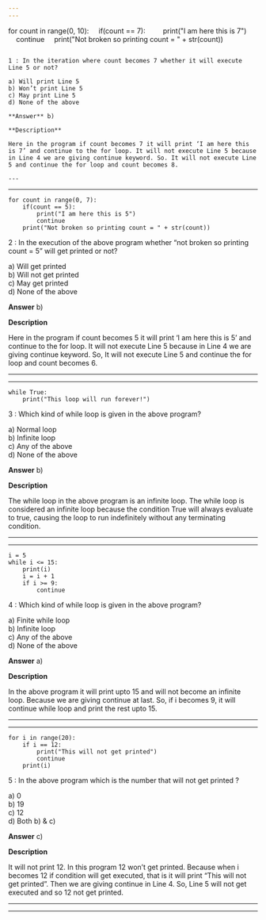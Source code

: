 ```yaml
---
---


```
for count in range(0, 10):
    if(count == 7):
        print("I am here this is 7")
        continue
    print("Not broken so printing count = " + str(count))
```

1 : In the iteration where count becomes 7 whether it will execute Line 5 or not?  

a) Will print Line 5   
b) Won’t print Line 5   
c) May print Line 5   
d) None of the above  

**Answer** b) 

**Description**

Here in the program if count becomes 7 it will print ‘I am here this is 7’ and continue to the for loop. It will not execute Line 5 because in Line 4 we are giving continue keyword. So. It will not execute Line 5 and continue the for loop and count becomes 8.

---
```

---


```
for count in range(0, 7):
    if(count == 5):
        print("I am here this is 5")
        continue
    print("Not broken so printing count = " + str(count))
```

2 : In the execution of the above program whether “not broken so printing count = 5” will get printed or not?  

a) Will get printed   
b) Will not get printed   
c) May get printed   
d) None of the above  

**Answer** b) 

**Description**

Here in the program if count becomes 5 it will print ‘I am here this is 5’ and continue to the for loop. It will not execute Line 5 because in Line 4 we are giving continue keyword. So, It will not execute Line 5 and continue the for loop and count becomes 6.

---
---


```
while True:
    print("This loop will run forever!")
```

3 : Which kind of while loop is given in the above program?  

a) Normal loop   
b) Infinite loop   
c) Any of the above  
d) None of the above  

**Answer** b) 

**Description**

The while loop in the above program is an infinite loop. The while loop is considered an infinite loop because the condition True will always evaluate to true, causing the loop to run indefinitely without any terminating condition.

---
---


```
i = 5
while i <= 15:
    print(i)
    i = i + 1
    if i >= 9:
        continue
```

4 : Which kind of while loop is given in the above program?  

a) Finite while loop   
b) Infinite loop   
c) Any of the above   
d) None of the above  

**Answer** a) 

**Description**

In the above program it will print upto 15 and will not become an infinite loop. Because we are giving continue at last. So, if i becomes 9, it will continue while loop and print the rest upto 15. 

---
---


```
for i in range(20):
    if i == 12:
        print("This will not get printed")
        continue
    print(i)
```

5 : In the above program which is the number that will not get printed ?  

a) 0   
b) 19   
c) 12   
d) Both b) & c)  

**Answer** c) 

**Description**

It will not print 12. In this program 12 won’t get printed. Because when i becomes 12 if condition will get executed, that is it will print “This will not get printed”. Then we are giving continue in Line 4. So, Line 5 will not get executed and so 12 not get printed.  

---
---


```




